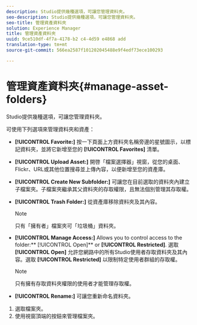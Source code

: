 ```yaml
---
description: Studio提供幾種選項，可讓您管理資料夾。
seo-description: Studio提供幾種選項，可讓您管理資料夾。
seo-title: 管理資產資料夾
solution: Experience Manager
title: 管理資產資料夾
uuid: 9ce510df-4f7a-4178-b2 c4-4d59 e4868 add
translation-type: tm+mt
source-git-commit: 566ea2587f101202045488e9f4edf73ece100293

---
```



# 管理資產資料夾{#manage-asset-folders}

Studio提供幾種選項，可讓您管理資料夾。

可使用下列選項來管理資料夾和資產：

* **[!UICONTROL Favorite:]** 按一下頁面上方資料夾名稱旁邊的星號圖示，以標記資料夾，並將它新增至您的 **[!UICONTROL Favorites]** 清單。

* **[!UICONTROL Upload Asset:]** 開啓「檔案選擇器」視窗，從您的桌面、Flickr、URL或其他位置搜尋並上傳內容，以便新增至您的資產庫。
* **[!UICONTROL Create New Subfolder:]** 可讓您在目前選取的資料夾內建立子檔案夾。子檔案夾繼承其父資料夾的存取權限，且無法個別管理其存取權。
* **[!UICONTROL Trash Folder:]** 從資產庫移除資料夾及其內容。

   >[!NOTE]
   >
   >只有「擁有者」檔案夾可「垃圾桶」資料夾。

* **[!UICONTROL Manage Access:]** Allows you to control access to the folder:** [!UICONTROL Open]** or **[!UICONTROL Restricted]**. 選取 **[!UICONTROL Open]** 允許您網路中的所有Studio使用者存取資料夾及其內容。選取 **[!UICONTROL Restricted]** 以限制特定使用者群組的存取權。

   >[!NOTE]
   >
   >只有擁有存取資料夾權限的使用者才能管理存取權。

* **[!UICONTROL Rename:]** 可讓您重新命名資料夾。

1. 選取檔案夾。
1. 使用視窗頂端的按鈕來管理檔案夾。
